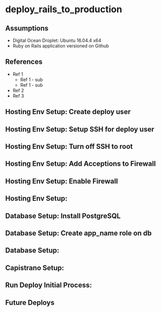 # deploy_rails_to_production

## Assumptions

* Digital Ocean Droplet: Ubuntu 16.04.4 x64
* Ruby on Rails application versioned on Github

## References 

* Ref 1
  * Ref 1 - sub 
  * Ref 1 - sub
* Ref 2
* Ref 3

## Hosting Env Setup: Create deploy user

## Hosting Env Setup: Setup SSH for deploy user

## Hosting Env Setup: Turn off SSH to root

## Hosting Env Setup: Add Acceptions to Firewall

## Hosting Env Setup: Enable Firewall 

## Hosting Env Setup: 

## Database Setup: Install PostgreSQL

## Database Setup: Create app_name role on db

## Database Setup:

## Capistrano Setup:

## Run Deploy Initial Process:

## Future Deploys
